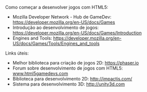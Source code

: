 Como começar a desenvolver jogos com HTML5:
* Mozilla Developer Network - Hub de GameDev: https://developer.mozilla.org/en-US/docs/Games
* Introdução ao desenvolvimento de jogos: https://developer.mozilla.org/en-US/docs/Games/Introduction
* Engines and Tools: https://developer.mozilla.org/en-US/docs/Games/Tools/Engines_and_tools

Links úteis:

* Melhor biblioteca para criação de jogos 2D: https://phaser.io
* Forum sobre desenvolvimento de jogos com HTML5: www.html5gamedevs.com
* Biblioteca para desenvolvimento 2D: http://impactjs.com/ 
* Sistema para desenvolvimento 3D: http://unity3d.com




